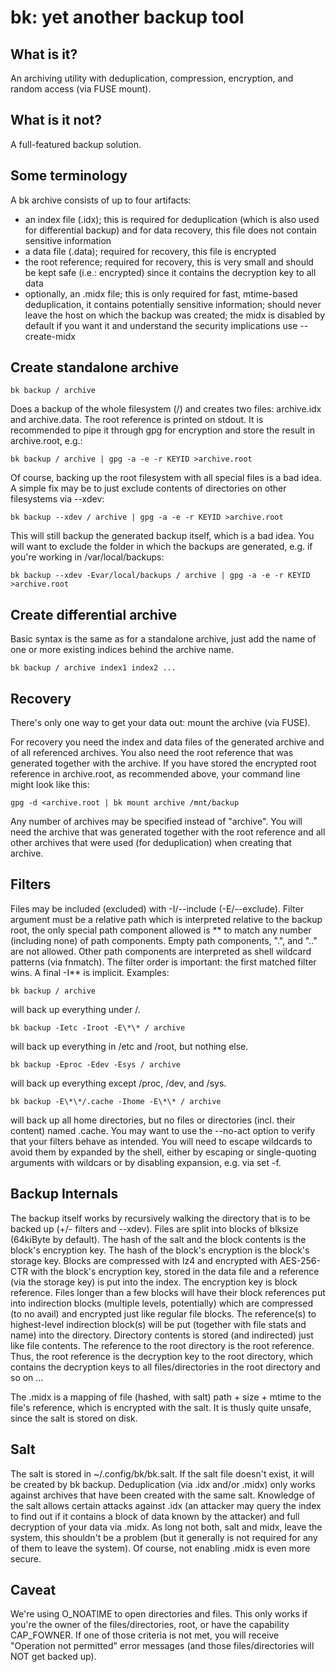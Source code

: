 bk: yet another backup tool
===========================

What is it?
-----------

An archiving utility with deduplication, compression, encryption, and random access (via FUSE mount).

What is it not?
---------------

A full-featured backup solution.

Some terminology
----------------

A bk archive consists of up to four artifacts:

- an index file (.idx); this is required for deduplication (which is also used for differential backup) and for data recovery, this file does not contain sensitive information
- a data file (.data); required for recovery, this file is encrypted
- the root reference; required for recovery, this is very small and should be kept safe (i.e.: encrypted) since it contains the decryption key to all data
- optionally, an .midx file; this is only required for fast, mtime-based deduplication, it contains potentially sensitive information; should never leave the host on which the backup was created; the midx is disabled by default if you want it and understand the security implications use --create-midx

Create standalone archive
-------------------------

    bk backup / archive

Does a backup of the whole filesystem (/) and creates two files: archive.idx and archive.data. The root reference is printed on stdout. It is recommended to pipe it through gpg for encryption and store the result in archive.root, e.g.:

    bk backup / archive | gpg -a -e -r KEYID >archive.root

Of course, backing up the root filesystem with all special files is a bad idea. A simple fix may be to just exclude contents of directories on other filesystems via --xdev:

    bk backup --xdev / archive | gpg -a -e -r KEYID >archive.root

This will still backup the generated backup itself, which is a bad idea. You will want to exclude the folder in which the backups are generated, e.g. if you're working in /var/local/backups:

    bk backup --xdev -Evar/local/backups / archive | gpg -a -e -r KEYID >archive.root

Create differential archive
---------------------------

Basic syntax is the same as for a standalone archive, just add the name of one or more existing indices behind the archive name.

    bk backup / archive index1 index2 ...

Recovery
--------

There's only one way to get your data out: mount the archive (via FUSE).

For recovery you need the index and data files of the generated archive and of all referenced archives. You also need the root reference that was generated together with the archive. If you have stored the encrypted root reference in archive.root, as recommended above, your command line might look like this:

    gpg -d <archive.root | bk mount archive /mnt/backup

Any number of archives may be specified instead of "archive". You will need the archive that was generated together with the root reference and all other archives that were used (for deduplication) when creating that archive.

Filters
-------

Files may be included (excluded) with -I/--include (-E/--exclude). Filter argument must be a relative path which is interpreted relative to the backup root, the only special path component allowed is \*\* to match any number (including none) of path components. Empty path components, ".", and ".." are not allowed. Other path components are interpreted as shell wildcard patterns (via fnmatch). The filter order is important: the first matched filter wins. A final -I\*\* is implicit. Examples:

    bk backup / archive

will back up everything under /.

    bk backup -Ietc -Iroot -E\*\* / archive

will back up everything in /etc and /root, but nothing else.

    bk backup -Eproc -Edev -Esys / archive

will back up everything except /proc, /dev, and /sys.

    bk backup -E\*\*/.cache -Ihome -E\*\* / archive

will back up all home directories, but no files or directories (incl. their content) named .cache. You may want to use the --no-act option to verify that your filters behave as intended. You will need to escape wildcards to avoid them by expanded by the shell, either by escaping or single-quoting arguments with wildcars or by disabling expansion, e.g. via set -f.

Backup Internals
----------------

The backup itself works by recursively walking the directory that is to be backed up (+/- filters and --xdev). Files are split into blocks of blksize (64kiByte by default). The hash of the salt and the block contents is the block's encryption key. The hash of the block's encryption is the block's storage key. Blocks are compressed with lz4 and encrypted with AES-256-CTR with the block's encryption key, stored in the data file and a reference (via the storage key) is put into the index. The encryption key is block reference. Files longer than a few blocks will have their block references put into indirection blocks (multiple levels, potentially) which are compressed (to no avail) and encrypted just like regular file blocks. The reference(s) to highest-level indirection block(s) will be put (together with file stats and name) into the directory. Directory contents is stored (and indirected) just like file contents. The reference to the root directory is the root reference. Thus, the root reference is the decryption key to the root directory, which contains the decryption keys to all files/directories in the root directory and so on …

The .midx is a mapping of file (hashed, with salt) path + size + mtime to the file's reference, which is encrypted with the salt. It is thusly quite unsafe, since the salt is stored on disk.

Salt
----

The salt is stored in ~/.config/bk/bk.salt. If the salt file doesn't exist, it will be created by bk backup. Deduplication (via .idx and/or .midx) only works against archives that have been created with the same salt. Knowledge of the salt allows certain attacks against .idx (an attacker may query the index to find out if it contains a block of data known by the attacker) and full decryption of your data via .midx. As long not both, salt and midx, leave the system, this shouldn't be a problem (but it generally is not required for any of them to leave the system). Of course, not enabling .midx is even more secure.

Caveat
------

We're using O\_NOATIME to open directories and files. This only works if you're the owner of the files/directories, root, or have the capability CAP\_FOWNER. If one of those criteria is not met, you will receive "Operation not permitted" error messages (and those files/directories will NOT get backed up).
